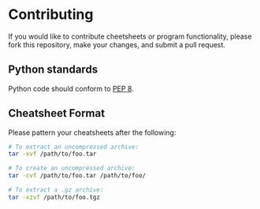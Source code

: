 Contributing
============
If you would like to contribute cheetsheets or program functionality, please
fork this repository, make your changes, and submit a pull request.


## Python standards ##
Python code should conform to [PEP 8][].


## Cheatsheet Format ##
Please pattern your cheatsheets after the following:

```sh
# To extract an uncompressed archive:
tar -xvf /path/to/foo.tar

# To create an uncompressed archive:
tar -cvf /path/to/foo.tar /path/to/foo/

# To extract a .gz archive:
tar -xzvf /path/to/foo.tgz
```

[PEP 8]: http://legacy.python.org/dev/peps/pep-0008/ 
